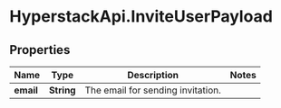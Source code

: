 # HyperstackApi.InviteUserPayload

## Properties

Name | Type | Description | Notes
------------ | ------------- | ------------- | -------------
**email** | **String** | The email for sending invitation. | 


